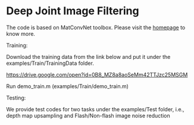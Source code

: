 # Deep Joint Image Filtering

The code is based on MatConvNet toolbox. Please visit the [homepage](http://www.vlfeat.org/matconvnet) to know more.

Training:

Download the training data from the link below and put it under the examples/Train/TrainingData folder.

https://drive.google.com/open?id=0B8_MZ8a8aoSeMm42TTJzc25MSGM

Run demo_train.m (examples/Train/demo_train.m)

Testing:

We provide test codes for two tasks under the examples/Test folder, i.e., depth map upsampling and Flash/Non-flash image noise reduction
